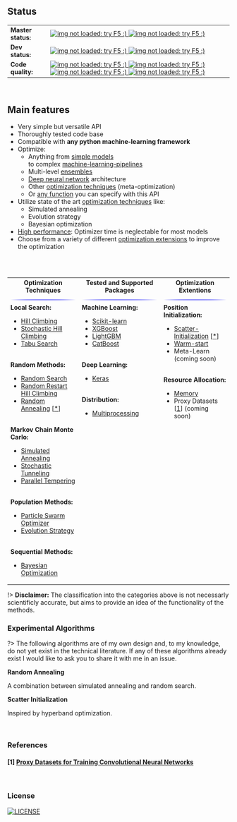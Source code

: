 ## Status

<table>
  <tbody>
    <tr align="left" valign="center">
      <td>
        <strong>Master status:</strong>
      </td>
      <td>
        <a href="https://travis-ci.com/SimonBlanke/Hyperactive">
          <img src="https://img.shields.io/travis/com/SimonBlanke/Hyperactive/master?style=for-the-badge&logo=travis" alt="img not loaded: try F5 :)">
        </a>
        <a href="https://coveralls.io/github/SimonBlanke/Hyperactive">
          <img src="https://img.shields.io/coveralls/github/SimonBlanke/Hyperactive?style=for-the-badge&logo=codecov" alt="img not loaded: try F5 :)">
        </a>
      </td>
    </tr>
    <tr/>
    <tr align="left" valign="center">
      <td>
        <strong>Dev status:</strong>
      </td>
      <td>
        <a href="https://travis-ci.com/SimonBlanke/Hyperactive">
          <img src="https://img.shields.io/travis/SimonBlanke/Hyperactive/dev?style=for-the-badge&logo=travis" alt="img not loaded: try F5 :)">
        </a>
        <a href="https://coveralls.io/github/SimonBlanke/Hyperactive?branch=dev">
          <img src="https://img.shields.io/coveralls/github/SimonBlanke/Hyperactive/dev?style=for-the-badge&logo=codecov" alt="img not loaded: try F5 :)">
        </a>
      </td>
    </tr>
    <tr/>    <tr align="left" valign="center">
      <td>
         <strong>Code quality:</strong>
      </td>
      <td>
        <a href="https://app.codacy.com/project/SimonBlanke/Hyperactive/dashboard">
        <img src="https://img.shields.io/codacy/grade/acb6989093c44fb08cc3be1dd2df1be7?style=for-the-badge&logo=codacy" alt="img not loaded: try F5 :)">
        </a>
        <a href="https://codeclimate.com/github/SimonBlanke/Hyperactive">
        <img src="https://img.shields.io/codeclimate/maintainability/SimonBlanke/Hyperactive?style=for-the-badge&logo=code-climate" alt="img not loaded: try F5 :)">
        </a>
        <a href="https://scrutinizer-ci.com/g/SimonBlanke/Hyperactive/">
        <img src="https://img.shields.io/scrutinizer/quality/g/SimonBlanke/Hyperactive?style=for-the-badge&logo=scrutinizer-ci" alt="img not loaded: try F5 :)">
        </a>
        <a href="https://www.codefactor.io/repository/github/simonblanke/hyperactive">
        <img src="https://img.shields.io/codefactor/grade/github/SimonBlanke/Hyperactive?label=code%20factor&style=for-the-badge" alt="img not loaded: try F5 :)">
        </a>
      </td>
    </tr>
  </tbody>
</table>

<br>

## Main features

- Very simple but versatile API
- Thoroughly tested code base
- Compatible with <b>any python machine-learning framework</b>
- Optimize:
  - Anything from [simple models](https://simonblanke.github.io/Hyperactive/#/./examples/sklearn_examples?id=sklearn) <br/> to complex [machine-learning-pipelines](https://simonblanke.github.io/Hyperactive/#/./examples/sklearn_pipeline_example?id=sklearn-pipeline)
  - Multi-level [ensembles](https://simonblanke.github.io/Hyperactive/#/./examples/stacking_example?id=stacking)
  - [Deep neural network](https://simonblanke.github.io/Hyperactive/#/./examples/cnn_structure?id=keras-cnn-structure) architecture
  - Other [optimization techniques](./docs/examples.md) (meta-optimization)
  - Or [any function](./docs/examples.md) you can specify with this API
- Utilize state of the art [optimization techniques](https://simonblanke.github.io/Hyperactive/#/./optimizers/README?id=optimization-techniques) like:
    - Simulated annealing
    - Evolution strategy
    - Bayesian optimization
- [High performance](https://simonblanke.github.io/Hyperactive/#/./performance/README?id=performance): Optimizer time is neglectable for most models
- Choose from a variety of different [optimization extensions](https://simonblanke.github.io/Hyperactive/#/./extentions/README?id=optimization-extensions) to improve the optimization

<br>

<br>

<table>
  <tbody>
    <tr align="center" valign="center">
      <td>
        <strong>Optimization Techniques</strong>
        <img src="./_media/blue.jpg"/>
      </td>
      <td>
        <strong>Tested and Supported Packages</strong>
        <img src="./_media/blue.jpg"/>
      </td>
      <td>
        <strong>Optimization Extentions</strong>
        <img src="./_media/blue.jpg"/>
      </td>
    </tr>
    <tr/>
    <tr valign="top">
      <td>
        <a><b>Local Search:</b></a>
          <ul>
            <li><a href="https://simonblanke.github.io/Hyperactive/#/./optimizers/HillClimbing?id=Hill-Climbing">Hill Climbing</a></li>
            <li><a href="https://simonblanke.github.io/Hyperactive/#/./optimizers/README?id=stochastic-hill-climbing">Stochastic Hill Climbing</a></li>
            <li><a href="https://simonblanke.github.io/Hyperactive/#/./optimizers/README?id=tabu-search">Tabu Search</a></li>
         </ul><br>
        <a><b>Random Methods:</b></a>
          <ul>
            <li><a href="https://simonblanke.github.io/Hyperactive/#/./optimizers/README?id=random-search">Random Search</a></li>
            <li><a href="https://simonblanke.github.io/Hyperactive/#/./optimizers/README?id=random-restart-hill-climbing">Random Restart Hill Climbing</a></li>
            <li><a href="https://simonblanke.github.io/Hyperactive/#/./optimizers/README?id=random-annealing">Random Annealing</a> [<a href="https://github.com/SimonBlanke/Hyperactive#random-annealing">*</a>] </li>
         </ul><br>
        <a><b>Markov Chain Monte Carlo:</b></a>
          <ul>
            <li><a href="https://simonblanke.github.io/Hyperactive/#/./optimizers/README?id=simulated-annealing">Simulated Annealing</a></li>
            <li><a href="https://simonblanke.github.io/Hyperactive/#/./optimizers/README?id=stochastic-tunneling">Stochastic Tunneling</li>
            <li><a href="https://simonblanke.github.io/Hyperactive/#/./optimizers/README?id=parallel-tempering">Parallel Tempering</a></li>
          </ul><br>
        <a><b>Population Methods:</b></a>
          <ul>
            <li><a href="https://simonblanke.github.io/Hyperactive/#/./optimizers/README?id=particle-swarm-optimization">Particle Swarm Optimizer</li>
            <li><a href="https://simonblanke.github.io/Hyperactive/#/./optimizers/README?id=evolution-strategy">Evolution Strategy</a></li>
          </ul><br>
        <a><b>Sequential Methods:</b></a>
          <ul>
            <li><a href="https://simonblanke.github.io/Hyperactive/#/./optimizers/README?id=bayesian-optimization">Bayesian Optimization</a></li>
          </ul>
      </td>
      <td>
        <a><b>Machine Learning:</b></a>
          <ul>
              <li><a href="https://simonblanke.github.io/Hyperactive/#/./examples/sklearn_examples?id=sklearn">Scikit-learn</a></li>
              <li><a href="https://simonblanke.github.io/Hyperactive/#/./examples/xgboost_example?id=xgboost">XGBoost</a></li>
              <li><a href="https://simonblanke.github.io/Hyperactive/#/./examples/lightgbm_example?id=lightgbm">LightGBM</a></li>
              <li><a href="https://simonblanke.github.io/Hyperactive/#/./examples/catboost_example?id=catboost">CatBoost</a></li>
          </ul><br>
        <a><b>Deep Learning:</b></a>
          <ul>
              <li><a href="https://simonblanke.github.io/Hyperactive/#/./examples/cnn_mnist?id=keras-cnn">Keras</a></li>
          </ul><br>
        <a><b>Distribution:</b></a>
          <ul>
              <li><a href="https://simonblanke.github.io/Hyperactive/#/./examples/multiprocessing_example?id=multiprocessing">Multiprocessing</a></li>
          </ul>
      </td>
      <td>
        <a><b>Position Initialization:</b></a>
          <ul>
            <li><a href="https://simonblanke.github.io/Hyperactive/#/./extentions/README?id=scatter-initialization">Scatter-Initialization</a> [<a href="https://github.com/SimonBlanke/Hyperactive#scatter-initialization">*</a>] </li>
            <li><a href="https://simonblanke.github.io/Hyperactive/#/./extentions/README?id=warm-start">Warm-start</a></li>
            <li>Meta-Learn (coming soon)</li>
          </ul><br>
        <a><b>Resource Allocation:</b></a>
          <ul>
            <li><a href="https://simonblanke.github.io/Hyperactive/#/./extentions/README?id=memory">Memory</a></li>
            <li>Proxy Datasets [<a href="https://github.com/SimonBlanke/Hyperactive#1-proxy-datasets-for-training-convolutional-neural-networks">1</a>]
 (coming soon)</li>
          </ul>
      </td>
    </tr>
  </tbody>
</table>

!> **Disclaimer:** The classification into the categories above is not necessarly scientificly accurate, but aims to provide an idea of the functionality of the methods.

### Experimental Algorithms

?> The following algorithms are of my own design and, to my knowledge, do not yet exist in the technical literature.
If any of these algorithms already exist I would like to ask you to share it with me in an issue.

**Random Annealing**

A combination between simulated annealing and random search.

**Scatter Initialization**

Inspired by hyperband optimization.

<br>

### References

#### [1] [Proxy Datasets for Training Convolutional Neural Networks](https://arxiv.org/pdf/1906.04887v1.pdf)

<br>

### License

[![LICENSE](https://img.shields.io/github/license/SimonBlanke/Hyperactive?style=for-the-badge)](https://github.com/SimonBlanke/Hyperactive/blob/master/LICENSE)

